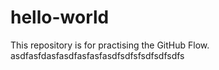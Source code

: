 # hello-world
This repository is for practising the GitHub Flow.
asdfasfdasfasdfasfasfasdfsdfsfsdfsdfsdfs
